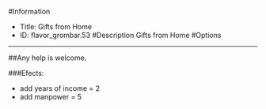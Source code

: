 #Information
 - Title: Gifts from Home
 - ID: flavor_grombar.53
#Description
Gifts from Home
#Options

___
##Any help is welcome.

###Efects:<ul><li>add years of income = 2</li><li>add manpower = 5</li></ul>
